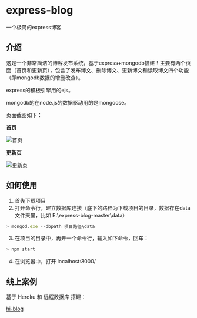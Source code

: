 # express-blog
一个极简的express博客

## 介绍
这是一个非常简洁的博客发布系统，基于express+mongodb搭建！主要有两个页面（首页和更新页），包含了发布博文、删除博文、更新博文和读取博文四个功能（即mongodb数据的增删改查）。

express的模板引擎用的ejs。

mongodb的在node.js的数据驱动用的是mongoose。

页面截图如下：

**首页**

![首页](https://joy-yi0905.github.io/express-blog/public/images/index.jpg) 

**更新页**

![更新页](https://joy-yi0905.github.io/express-blog/public/images/update.jpg) 

## 如何使用
1. 首先下载项目     
2. 打开命令行，建立数据库连接（底下的路径为下载项目的目录，数据存在data文件夹里，比如 E:\express-blog-master\data）
```javascript
> mongod.exe --dbpath 项目路径\data
```
3. 在项目的目录中，再开一个命令行，输入如下命令，回车：
```javascript
> npm start
```
4. 在浏览器中，打开 localhost:3000/ 

## 线上案例

基于 Heroku 和 远程数据库 搭建：

[hi-blog](https://hi-blog.herokuapp.com/)